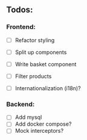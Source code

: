 ## Todos:

### Frontend:
 - [ ] Refactor styling
 - [ ] Split up components

 - [ ] Write basket component
 - [ ] Filter products
 - [ ] Internationalization (i18n)?

### Backend:
- [ ] Add mysql
- [ ] Add docker compose?
- [ ] Mock interceptors?